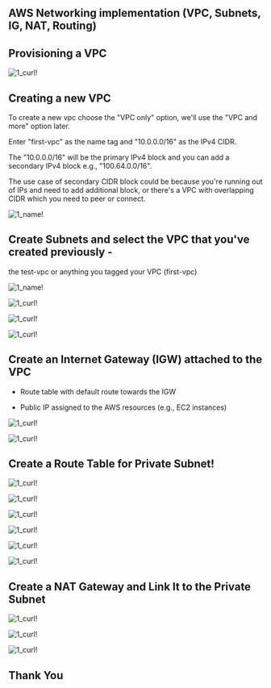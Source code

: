 ## AWS Networking implementation (VPC, Subnets, IG, NAT, Routing)

## Provisioning a VPC

![1_curl!](../img/1_createvpc.png)

## Creating a new VPC
To create a new vpc choose the "VPC only" option, we'll use the "VPC and more" option later.

Enter "first-vpc" as the name tag and "10.0.0.0/16" as the IPv4 CIDR.

The "10.0.0.0/16" will be the primary IPv4 block and you can add a secondary IPv4 block e.g., "100.64.0.0/16".

The use case of secondary CIDR block could be because you're running out of IPs and need to add additional block, or there's a VPC with overlapping CIDR which you need to peer or connect.

![1_name!](../img/2_vpcid.png)

## Create Subnets and select the VPC that you've created previously -

the test-vpc or anything you tagged your VPC (first-vpc)

![1_name!](../img/3_subnets.png)

![1_curl!](../img/4_subnet.png)

![1_curl!](../img/4a_subnet.png)

![1_curl!](../img/5_subnetcreation.png)

## Create an Internet Gateway (IGW) attached to the VPC

- Route table with default route towards the IGW

- Public IP assigned to the AWS resources (e.g., EC2 instances)

![1_curl!](../img/6_firstgateway.png)

![1_curl!](../img/7_attachgatewaytovpc.png)

## Create a Route Table for Private Subnet!

![1_curl!](../img/8_attachroutetable.png)

![1_curl!](../img/9_editroute.png)

![1_curl!](../img/9b_editroute.png)

![1_curl!](../img/10_subnetassociation.png)

![1_curl!](../img/11_routetable.png)

![1_curl!](../img/12_privateroute.png)

## Create a NAT Gateway and Link It to the Private Subnet

![1_curl!](../img/13_createnatgateway.png)

![1_curl!](../img/14_defaultroute.png)

![1_curl!](../img/15_editsubnetassociation.png)

## Thank You

